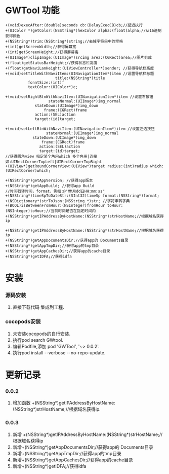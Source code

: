 # GWTool 功能
```objc
+(void)execAfter:(double)seconds cb:(DelayExecCB)cb;//延迟执行
+(UIColor *)getColor:(NSString*)hexColor alpha:(float)alpha;//从16进制获得颜色
+(NSString*)trim:(NSString*)string;//去掉字符串中的空格
+(int)getScreenWidth;//获得屏幕宽
+(int)getScreenHeight;//获得屏幕高
+(UIImage*)clipImage:(UIImage*)srcimg area:(CGRect)area;//图片剪裁
+(float)getStatusBarHeight;//获得状态栏高度
+(float)getNaviLanHeight:(UIViewController*)sender; //获得导航栏高度
+(void)setTitleWithNaviItem:(UINavigationItem*)item //设置导航栏标题
                      title:(NSString*)title 
		  fonntSize:(int)f
		  textColor:(UIColor*)c;

+(void)setRightBtnWithNaviItem:(UINavigationItem*)item //设置右按钮
                   stateNormal:(UIImage*)img_normal
		     stateDown:(UIImage*)img_down
		         frame:(CGRect)frame
			 action:(SEL)action
			 target:(id)target;

+(void)setLeftBtnWithNaviItem:(UINavigationItem*)item //设置左边按钮
                  stateNormal:(UIImage*)img_normal
		    stateDown:(UIImage*)img_down
		        frame:(CGRect)frame
		       action:(SEL)action
		       target:(id)target;
//获得圆角view 指定某个角用which 多个角用|连接 如:UIRectCornerTopLeft|UIRectCornerTopRight
+(UIView*)getRoundCornerView:(UIView*)target radius:(int)radius which:(UIRectCorner)which;

+(NSString*)getAppVersion; //获得app版本
+(NSString*)getAppBuild; //获得app Build
//时间戳转时间，format，例如:@"MM月dd日HH:mm:ss"
+(NSString*)timeSpToDateStr:(SInt32)timeSp format:(NSString*)format;
+(NSDictionary*)strToJson:(NSString *)str; //字符串转字典
+(BOOL)isBetweenFromHour:(NSInteger)fromHour toHour:(NSInteger)toHour;//当前时间是否在指定时间内
+(NSString*)getIPAddressByHostName:(NSString*)strHostName;//根据域名获得ip

+(NSString*)getIPAddressByHostName:(NSString*)strHostName;//根据域名获得ip
+(NSString*)getAppDocumentsDir;//获得app的 Documents目录
+(NSString*)getAppTmpDir;//获得app的tmp目录
+(NSString*)getAppCachesDir;//获得app的cache目录
+(NSString*)getIDFA;//获得idfa

```
# 安装
### 源码安装
1. 直接下载代码 集成到工程.

### cocopods安装
1. 未安装cocopods的自行安装.
2. 执行pod search GWtool.
3. 编辑Podfile,添加 pod 'GWTool', '~> 0.0.2'.
4. 执行pod install --verbose --no-repo-update.

# 更新记录
### 0.0.2
1. 增加函数 +(NSString*)getIPAddressByHostName:(NSString*)strHostName;//根据域名获得ip.
### 0.0.3
1. 新增 +(NSString*)getIPAddressByHostName:(NSString*)strHostName;//根据域名获得ip
2. 新增+(NSString*)getAppDocumentsDir;//获得app的 Documents目录
3. 新增+(NSString*)getAppTmpDir;//获得app的tmp目录
4. 新增+(NSString*)getAppCachesDir;//获得app的cache目录
5. 新增+(NSString*)getIDFA;//获得idfa
